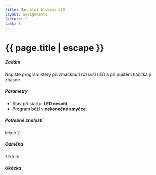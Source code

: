 ```yaml
---
title: Manuální blikání LED
layout: assignments
lecture: 2
task: 1
---
```


# {{ page.title | escape }}

##### Zadání

Napište program který při zmáčknutí rozsvítí LED a při puštění tlačítka ji zhasne.

##### Parametry

- Stav při startu: **LED nesvítí**.
- Program běží v **nekonečné smyčce**.

##### Potřebné znalosti

lekce 2

##### Odměna

1 frfník

##### Ukázka

<!-- FIXME: Add video -->
<!-- <video width="100%" controls>
  <source src="/video/guides/assignments_2_on_off_blink.mp4" type="video/mp4">
</video> -->